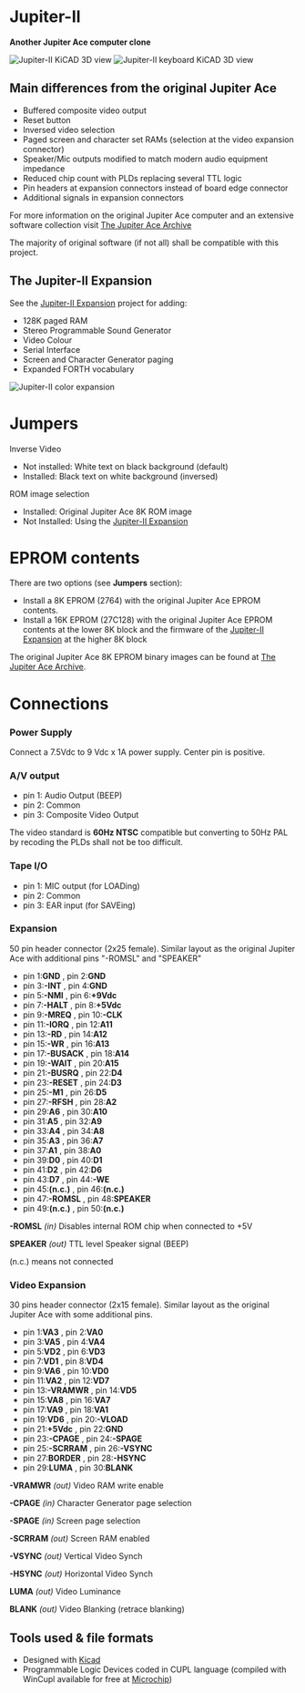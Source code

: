 # Jupiter-II
**Another Jupiter Ace computer clone**

![Jupiter-II KiCAD 3D view](Jupiter-II.jpg)
![Jupiter-II keyboard KiCAD 3D view](Jupiter-II_keyboard/Jupiter-II_keyboard.jpg)

## Main differences from the original Jupiter Ace
* Buffered composite video output
* Reset button
* Inversed video selection
* Paged screen and character set RAMs (selection at the video expansion connector)
* Speaker/Mic outputs modified to match modern audio equipment impedance
* Reduced chip count with PLDs replacing several TTL logic
* Pin headers at expansion connectors instead of board edge connector
* Additional signals in expansion connectors

For more information on the original Jupiter Ace computer and an extensive software collection visit [The Jupiter Ace Archive](http://jupiter-ace.co.uk/)

The majority of original software (if not all) shall be compatible with this project.

## The Jupiter-II Expansion
See the [Jupiter-II Expansion](https://github.com/ricaflops/Jupiter-II-Expansion) project for adding:
- 128K paged RAM
- Stereo Programmable Sound Generator
- Video Colour
- Serial Interface
- Screen and Character Generator paging
- Expanded FORTH vocabulary

![Jupiter-II color expansion](Jupiter-II_color.jpg)

# Jumpers

Inverse Video
- Not installed: White text on black background (default)
- Installed: Black text on white background (inversed)

ROM image selection
- Installed: Original Jupiter Ace 8K ROM image
- Not Installed: Using the [Jupiter-II Expansion](https://github.com/ricaflops/Jupiter-II-Expansion)

# EPROM contents
There are two options (see **Jumpers** section):
- Install a 8K EPROM (2764) with the original Jupiter Ace EPROM contents.
- Install a 16K EPROM (27C128) with the original Jupiter Ace EPROM contents at the lower 8K block and the firmware of the [Jupiter-II Expansion](https://github.com/ricaflops/Jupiter-II-Expansion) at the higher 8K block 

The original Jupiter Ace 8K EPROM binary images can be found at [The Jupiter Ace Archive](https://www.jupiter-ace.co.uk/).

# Connections

### Power Supply
Connect a 7.5Vdc to 9 Vdc x 1A power supply. Center pin is positive.

### A/V output
- pin 1: Audio Output (BEEP)
- pin 2: Common
- pin 3: Composite Video Output

The video standard is **60Hz NTSC** compatible but converting to 50Hz PAL by recoding the PLDs shall not be too difficult.

### Tape I/O
- pin 1: MIC output (for LOADing)
- pin 2: Common
- pin 3: EAR input (for SAVEing)

### Expansion
50 pin header connector (2x25 female).
Similar layout as the original Jupiter Ace with additional pins "-ROMSL" and "SPEAKER"

* pin 1:**GND** , pin 2:**GND**
* pin 3:**-INT** , pin 4:**GND**
* pin 5:**-NMI** , pin 6:**+9Vdc**
* pin 7:**-HALT** , pin 8:**+5Vdc**
* pin 9:**-MREQ** , pin 10:**-CLK**
* pin 11:**-IORQ** , pin 12:**A11**
* pin 13:**-RD** , pin 14:**A12**
* pin 15:**-WR** , pin 16:**A13**
* pin 17:**-BUSACK** , pin 18:**A14**
* pin 19:**-WAIT** , pin 20:**A15**
* pin 21:**-BUSRQ** , pin 22:**D4**
* pin 23:**-RESET** , pin 24:**D3**
* pin 25:**-M1** , pin 26:**D5**
* pin 27:**-RFSH** , pin 28:**A2**
* pin 29:**A6** , pin 30:**A10**
* pin 31:**A5** , pin 32:**A9**
* pin 33:**A4** , pin 34:**A8**
* pin 35:**A3** , pin 36:**A7**
* pin 37:**A1** , pin 38:**A0**
* pin 39:**D0** , pin 40:**D1**
* pin 41:**D2** , pin 42:**D6**
* pin 43:**D7** , pin 44:**-WE**
* pin 45:**(n.c.)** , pin 46:**(n.c.)**
* pin 47:**-ROMSL** , pin 48:**SPEAKER**
* pin 49:**(n.c.)** , pin 50:**(n.c.)**

**-ROMSL** *(in)* Disables internal ROM chip when connected to +5V

**SPEAKER** *(out)* TTL level Speaker signal (BEEP)

(n.c.) means not connected

### Video Expansion
30 pins header connector (2x15 female).
Similar layout as the original Jupiter Ace with some additional pins.

* pin 1:**VA3** , pin 2:**VA0**
* pin 3:**VA5** , pin 4:**VA4**
* pin 5:**VD2** , pin 6:**VD3**
* pin 7:**VD1** , pin 8:**VD4**
* pin 9:**VA6** , pin 10:**VD0**
* pin 11:**VA2** , pin 12:**VD7**
* pin 13:**-VRAMWR** , pin 14:**VD5**
* pin 15:**VA8** , pin 16:**VA7**
* pin 17:**VA9** , pin 18:**VA1**
* pin 19:**VD6** , pin 20:**-VLOAD**
* pin 21:**+5Vdc** , pin 22:**GND**
* pin 23:**-CPAGE** , pin 24:**-SPAGE**
* pin 25:**-SCRRAM** , pin 26:**-VSYNC**
* pin 27:**BORDER** , pin 28:**-HSYNC**
* pin 29:**LUMA** , pin 30:**BLANK**

**-VRAMWR** *(out)* Video RAM write enable

**-CPAGE** *(in)* Character Generator page selection

**-SPAGE** *(in)* Screen page selection

**-SCRRAM** *(out)* Screen RAM enabled

**-VSYNC** *(out)* Vertical Video Synch

**-HSYNC** *(out)* Horizontal Video Synch

**LUMA** *(out)* Video Luminance

**BLANK** *(out)* Video Blanking (retrace blanking)

## Tools used & file formats
* Designed with [Kicad](https://www.kicad-pcb.org/)
* Programmable Logic Devices coded in CUPL language (compiled with WinCupl available for free at [Microchip](https://www.microchip.com/))

